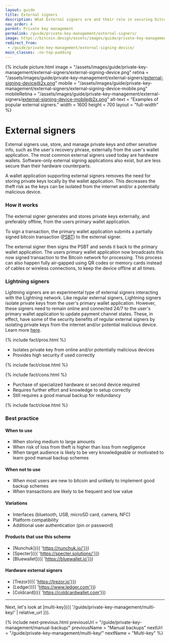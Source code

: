```yaml
---
layout: guide
title: External signers
description: What External signers are and their role in securing bitcoin.
nav_order: 4
parent: Private key management
permalink: /guide/private-key-management/external-signers/
image: https://bitcoin.design/assets/images/guide/private-key-management/external-signers/external-signing-device-preview.png
redirect_from:
 - /guide/private-key-management/external-signing-device/
main_classes: -no-top-padding
---
```


<!--

Editor's notes

Description of what an external signers are and what the scheme consists of.

Illustration sources

https://www.figma.com/community/file/888680264445459448
https://www.figma.com/community/file/995256542920917246/BDG---Private-key-management-illustrations
https://www.figma.com/file/qr4P17z6WSPADm6oW0cKw2/?node-id=261%3A1837

-->

{% include picture.html
   image = "/assets/images/guide/private-key-management/external-signers/external-signing-device.png"
   retina = "/assets/images/guide/private-key-management/external-signers/external-signing-device@2x.png"
   mobile = "/assets/images/guide/private-key-management/external-signers/external-signing-device-mobile.png"
   mobileRetina = "/assets/images/guide/private-key-management/external-signers/external-signing-device-mobile@2x.png"
   alt-text = "Examples of popular external signers."
   width = 1600
   height = 700
   layout = "full-width"
%}

# External signers

External signers use, store, and manage private keys and other sensitive info, such as the user's recovery phrase, externally from the user's wallet application. The most common external signers used today are hardware wallets. Software-only external signing applications also exist, but are less secure than their hardware counterparts. 

A wallet application supporting external signers removes the need for storing private keys locally by the wallet application. This decreases the theft risk as the keys can be isolated from the internet and/or a potentially malicious device. 

### How it works

<div class="center" markdown="1">

The external signer generates and stores private keys externally, and preferably offline, from the users primary wallet application.

To sign a transaction, the primary wallet application submits a partially signed bitcoin transaction ([PSBT](https://github.com/bitcoin/bips/blob/master/bip-0174.mediawiki)) to the external signer. 

The external signer then signs the PSBT and sends it back to the primary wallet application. The users primary wallet application now broadcasts this now signed transaction to the Bitcoin network for processing. This process can also happen fully air-gapped using QR codes or memory cards instead of cables or wireless connections, to keep the device offline at all times.

</div>

### Lightning signers

Lightning signers are an experimental type of external signers interacting with the Lightning network. Like regular external signers, Lightning signers isolate private keys from the user's primary wallet application. However, these signers need to remain online and connected 24/7 to the user's primary wallet application to update payment channel states. These, in effect, have some of the security benefits of regular external signers by isolating private keys from the internet and/or potential malicious device. Learn more [here](https://gitlab.com/lightning-signer/docs/-/blob/master/README.md). 

{% include fact/pros.html %}

- Isolates private key from online and/or potentially malicious devices
- Provides high security if used correctly

{% include fact/close.html %}

{% include fact/cons.html %}

- Purchase of specialized hardware or second device required
- Requires further effort and knowledge to setup correctly
- Still requires a good manual backup for redundancy

{% include fact/close.html %}

### Best practice

#### When to use
- When storing medium to large amounts
- When risk of loss from theft is higher than loss from negligence
- When target audience is likely to be very knowledgeable or motivated to learn good manual backup schemes

#### When not to use
- When most users are new to bitcoin and unlikely to implement good backup schemes
- When transactions are likely to be frequent and low value

#### Variations
- Interfaces (bluetooth, USB, microSD card, camera, NFC)
- Platform compatibility
- Additional user authentication (pin or password)

#### Products that use this scheme
- [Nunchuk]({{ 'https://nunchuk.io/'}})
- [Specter]({{ 'https://specter.solutions/'}})
- [Bluewallet]({{ 'https://bluewallet.io'}})

#### Hardware external signers
- [Trezor]({{ 'https://trezor.io'}})
- [Ledger]({{ 'https://www.ledger.com'}})
- [Coldcard]({{ 'https://coldcardwallet.com'}})

---

Next, let's look at [multi-key]({{ '/guide/private-key-management/multi-key/' | relative_url }}).

{% include next-previous.html
   previousUrl = "/guide/private-key-management/manual-backup/"
   previousName = "Manual backups"
   nextUrl = "/guide/private-key-management/multi-key/"
   nextName = "Multi-key"
%}
